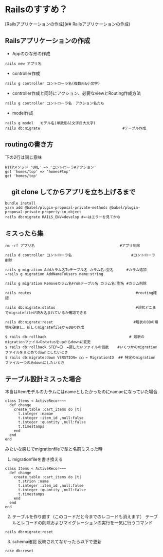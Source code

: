 # Railsのすすめ？

[Railsアプリケーションの作成](## Railsアプリケーションの作成)


## Railsアプリケーションの作成

- Appのひな形の作成
```
rails new アプリ名
```

- controller作成
```
rails g controller コントローラ名(複数形&小文字)
```

- controller作成と同時にアクション、必要なviewとRouting作成方法
```
rails g controller コントローラ名　アクション名たち
```

- model作成
```
rails g model   モデル名(単数形&1文字目大文字)
rails db:migrate　　　　　　　　　　　　　　　  　　　　　　 #テーブル作成
```




## routingの書き方
下の2行は同じ意味
```
HTTPメソッド 'URL' => 'コントローラ#アクション'
get 'homes/top' => 'homes#top'
get 'homes/top'
```

## 　git clone してからアプリを立ち上げるまで
```
bundle install
yarn add @babel/plugin-proposal-private-methods @babel/plugin-proposal-private-property-in-object
rails db:migrate RAILS_ENV=develop #=~はエラーを見てかな
```



## ミスったら集

```
rm -rf アプリ名　　　                                  #アプリ削除
```
```
rails d controller コントローラ名　　                        #コントローラ削除
```
```
rails g migration Addカラム名Toテーブル名 カラム名:型名      #カラム追加
→rails g migration AddNameToUsers name:string

rails g migration Removeカラム名Fromテーブル名 カラム名:型名 #カラム削除
```
```
rails routes                                                #routing確認
```
```
rails db:migrate:status                                     #現状どこまでmigratefileが読み込まれているか確認できる
```
```
rails db:migrate:reset                                     #現状のDBの環境を破棄し、新しくmigratefileからDBの作成
```
```
$ rails db:rollback                                      # 最新のmigrationファイルのstatusをupからdownに変更
$ rails db:rollback STEP=〇　←戻したいファイルの個数    #いくつかのmigrationファイルをまとめてdownにしたいとき
$ rails db:migrate:down VERSTION= ◯◯ ← MigrationID  ## 特定のmigrationファイル一つのみdownにしたいとき
```

## テーブル設計ミスった場合
本当はItemモデルのカラムにはnameとしたかったのにnamaeになっていた場合
```
class Items < ActiveRecor~~~
  def change
    create_table :cart_items do |t|
      t.integer :namae
      t.integer :item_id ,null:false
      t.integer :quantity ,null:false
      t.timestamps
    end
  end
end
```
みたいな感じでmigrationfileで型と名前ミスった時
1. migrationfileを書き換える
```
class Items < ActiveRecor~~~
  def change
    create_table :cart_items do |t|
      t.strion :name
      t.integer :item_id ,null:false
      t.integer :quantity ,null:false
      t.timestamps
    end
  end
end
```
2. テーブルを作り直す（このコードだと今までのレコードも消えます）
テーブルとレコードの削除およびマイグレーションの実行を一気に行うコマンド
```
rails db:migrate:reset
```
3. schema確認
反映されてなかったら以下で更新
```
rake db:reset
```
